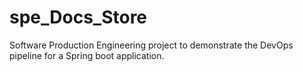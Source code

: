 # spe_Docs_Store
Software Production Engineering project to demonstrate the DevOps pipeline for a Spring boot application.
